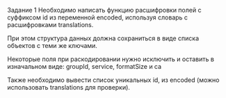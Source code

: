 Задание 1
Необходимо написать функцию расшифровки полей с суффиксом id из переменной encoded, используя словарь с расшифровками translations.

При этом структура данных должна сохраниться в виде списка объектов с теми же ключами.

Некоторые поля при раскодировании нужно исключить и оставить в изначальном виде: groupId, service, formatSize и ca

Также необходимо вывести список уникальных id, из encoded (можно использовать translations для проверки).
